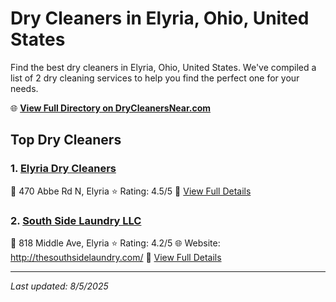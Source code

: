 # Dry Cleaners in Elyria, Ohio, United States

Find the best dry cleaners in Elyria, Ohio, United States. We've compiled a list of 2 dry cleaning services to help you find the perfect one for your needs.

🌐 **[View Full Directory on DryCleanersNear.com](https://drycleanersnear.com/city/US/Ohio/Elyria)**

## Top Dry Cleaners

### 1. [Elyria Dry Cleaners](https://drycleanersnear.com/dryCleaner/6875b6a59b5c02c2ea2780e3/elyria-dry-cleaners)
📍 470 Abbe Rd N, Elyria
⭐ Rating: 4.5/5
🔗 [View Full Details](https://drycleanersnear.com/dryCleaner/6875b6a59b5c02c2ea2780e3/elyria-dry-cleaners)

### 2. [South Side Laundry LLC](https://drycleanersnear.com/dryCleaner/6875b6479b5c02c2ea277e1c/south-side-laundry-llc)
📍 818 Middle Ave, Elyria
⭐ Rating: 4.2/5
🌐 Website: http://thesouthsidelaundry.com/
🔗 [View Full Details](https://drycleanersnear.com/dryCleaner/6875b6479b5c02c2ea277e1c/south-side-laundry-llc)


---

*Last updated: 8/5/2025*
